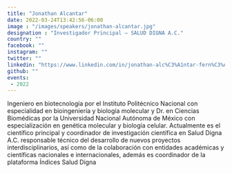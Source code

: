 ```yaml
---
title: "Jonathan Alcantar"
date: 2022-03-24T13:42:56-06:00
image : "/images/speakers/jonathan-alcantar.jpg"
designation : "Investigador Principal – SALUD DIGNA A.C."
country: ""
facebook: ""
instagram: ""
twitter: ""
linkedin: "https://www.linkedin.com/in/jonathan-alc%C3%A1ntar-fern%C3%A1ndez-phd?originalSubdomain=mx"
github: ""
events:
 - 2022
---
```


Ingeniero en biotecnología por el Instituto Politécnico Nacional con especialidad en bioingeniería y biología molecular y Dr. en Ciencias Biomédicas por la Universidad Nacional Autónoma de México con especialización en genética molecular y biología celular.
Actualmente es el científico principal y coordinador de investigación científica en Salud Digna A.C. responsable técnico del desarrollo de nuevos proyectos interdisciplinarios, así como de la colaboración con entidades académicas y científicas nacionales e internacionales, además es coordinador de la plataforma Índices Salud Digna
